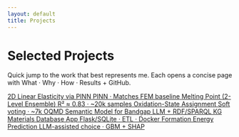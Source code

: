 ```yaml
---
layout: default
title: Projects
---
```

# Selected Projects

<p class="lead">Quick jump to the work that best represents me. Each opens a concise page with What · Why · How · Results + GitHub.</p>

<div class="project-grid">
  <a class="p-card" href="/projects/pinn-elasticity">
    <span class="p-title">2D Linear Elasticity via PINN</span>
    <span class="p-kicker">PINN · Matches FEM baseline</span>
  </a>

  <a class="p-card" href="/projects/melting-point">
    <span class="p-title">Melting Point (2-Level Ensemble)</span>
    <span class="p-kicker">R² ≈ 0.83 · ~20k samples</span>
  </a>

  <a class="p-card" href="/projects/oxidation-states">
    <span class="p-title">Oxidation-State Assignment</span>
    <span class="p-kicker">Soft voting · ~7k OQMD</span>
  </a>

  <a class="p-card" href="/projects/semantic-models">
    <span class="p-title">Semantic Model for Bandgap</span>
    <span class="p-kicker">LLM + RDF/SPARQL KG</span>
  </a>

  <a class="p-card" href="/projects/patterns-matter">
    <span class="p-title">Materials Database App</span>
    <span class="p-kicker">Flask/SQLite · ETL · Docker</span>
  </a>

  <a class="p-card" href="/projects/formation-energy">
    <span class="p-title">Formation Energy Prediction</span>
    <span class="p-kicker">LLM-assisted choice · GBM + SHAP</span>
  </a>
</div>
